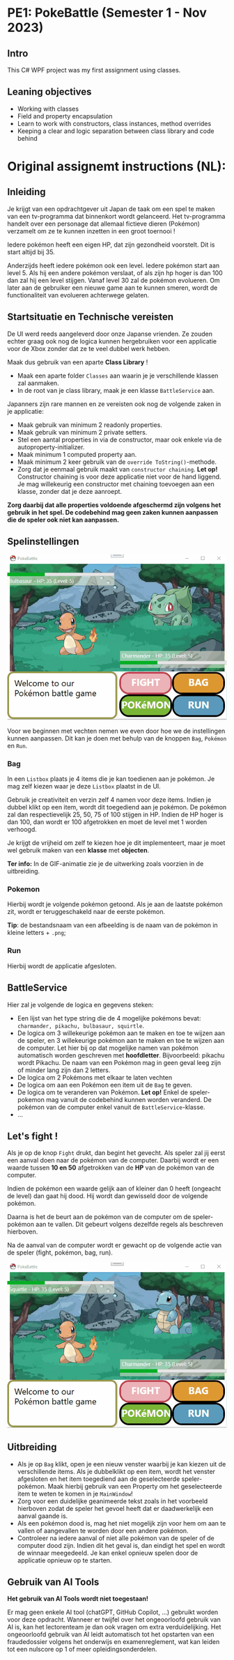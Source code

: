 # PE1: PokeBattle (Semester 1 - Nov 2023)

## Intro

This C# WPF project was my first assignment using classes.

## Leaning objectives

- Working with classes
- Field and property encapsulation
- Learn to work with constructors, class instances, method overrides
- Keeping a clear and logic separation between class library and code behind

# Original assignemt instructions (NL):

## Inleiding
Je krijgt van een opdrachtgever uit Japan de taak om een spel te maken van een tv-programma dat binnenkort wordt gelanceerd. Het tv-programma handelt over een personage dat allemaal fictieve dieren (Pokémon) verzamelt om ze te kunnen inzetten in een groot toernooi !

Iedere pokémon heeft een eigen HP, dat zijn gezondheid voorstelt. Dit is start altijd bij 35.

Anderzijds heeft iedere pokémon ook een level. Iedere pokémon start aan level 5. Als hij een andere pokémon verslaat, of als zijn hp hoger is dan 100 dan zal hij een level stijgen. Vanaf level 30 zal de pokémon evolueren. Om later aan de gebruiker een nieuwe game aan te kunnen smeren, wordt de functionaliteit van evolueren achterwege gelaten.

## Startsituatie en Technische vereisten
De UI werd reeds aangeleverd door onze Japanse vrienden. Ze zouden echter graag ook nog de logica kunnen hergebruiken voor een applicatie voor de Xbox zonder dat ze te veel dubbel werk hebben.

Maak dus gebruik van een aparte **Class Library** ! 

- Maak een aparte folder `Classes` aan waarin je je verschillende klassen zal aanmaken. 
- In de root van je class library, maak je een klasse `BattleService` aan.

Japanners zijn rare mannen en ze vereisten ook nog de volgende zaken in je applicatie:
  - Maak gebruik van minimum 2 readonly properties.
  - Maak gebruik van minimum 2 private setters.
  - Stel een aantal properties in via de constructor, maar ook enkele via de autoproperty-initializer.
  - Maak minimum 1 computed property aan.
  - Maak minimum 2 keer gebruik van de `override ToString()`-methode.
  - Zorg dat je eenmaal gebruik maakt van `constructor chaining`. **Let op!** Constructor chaining is voor deze applicatie niet voor de hand liggend. Je mag willekeurig een constructor met chaining toevoegen aan een klasse, zonder dat je deze aanroept.

**Zorg daarbij dat alle properties voldoende afgeschermd zijn volgens het gebruik in het spel. De codebehind mag geen zaken kunnen aanpassen die de speler ook niet kan aanpassen.**

## Spelinstellingen

![fighten](assets/pokebattle-2.gif)

Voor we beginnen met vechten nemen we even door hoe we de instellingen kunnen aanpassen. Dit kan je doen met behulp van de knoppen `Bag`, `Pokémon` en `Run`.

### Bag
In een `Listbox` plaats je 4 items die je kan toedienen aan je pokémon. Je mag zelf kiezen waar je deze `Listbox` plaatst in de UI.

Gebruik je creativiteit en verzin zelf 4 namen voor deze items. Indien je dubbel klikt op een item, wordt dit toegediend aan je pokémon. De pokémon zal dan respectievelijk 25, 50, 75 of 100 stijgen in HP. Indien de HP hoger is dan 100, dan wordt er 100 afgetrokken en moet de level met 1 worden verhoogd.

Je krijgt de vrijheid om zelf te kiezen hoe je dit implementeert, maar je moet wel gebruik maken van een **klasse** met **objecten**.  

**Ter info:** In de GIF-animatie zie je de uitwerking zoals voorzien in de uitbreiding. 

### Pokemon
Hierbij wordt je volgende pokémon getoond. Als je aan de laatste pokémon zit, wordt er teruggeschakeld naar de eerste pokémon. 

**Tip**: de bestandsnaam van een afbeelding is de naam van de pokémon in kleine letters + `.png`;

### Run
Hierbij wordt de applicatie afgesloten. 

## BattleService
 Hier zal je volgende de logica en gegevens steken:
- Een lijst van het type string die de 4 mogelijke pokémons bevat: `charmander, pikachu, bulbasaur, squirtle`. 
- De logica om 3 willekeurige pokémon aan te maken en toe te wijzen aan de speler, en 3 willekeurige pokémon aan te maken en toe te wijzen aan de computer. Let hier bij op dat mogelijke namen van pokémon automatisch worden geschreven met **hoofdletter**. Bijvoorbeeld: pikachu wordt Pikachu. De naam van een Pokémon mag in geen geval leeg zijn of minder lang zijn dan 2 letters. 
- De logica om 2 Pokémons met elkaar te laten vechten
- De logica om aan een Pokémon een item uit de `Bag` te geven.
- De logica om te veranderen van Pokémon. 
**Let op!** Enkel de speler-pokemon mag vanuit de codebehind kunnen worden veranderd. De pokémon van de computer enkel vanuit de `BattleService`-klasse.
- ...

## Let's fight !

Als je op de knop `Fight` drukt, dan begint het gevecht. Als speler zal jij eerst een aanval doen naar de pokémon van de computer. Daarbij wordt er een waarde tussen **10 en 50** afgetrokken van de **HP** van de pokémon van de computer. 

Indien de pokémon een waarde gelijk aan of kleiner dan 0 heeft (ongeacht de level) dan gaat hij dood. Hij wordt dan gewisseld door de volgende pokémon.

Daarna is het de beurt aan de pokémon van de computer om de speler-pokémon aan te vallen. Dit gebeurt volgens dezelfde regels als beschreven hierboven.

Na de aanval van de computer wordt er gewacht op de volgende actie van de speler (fight, pokémon, bag, run).

![fighten](assets/pokebattle.gif)

## Uitbreiding
- Als je op `Bag` klikt, open je een nieuw venster waarbij je kan kiezen uit de verschillende items. Als je dubbelklikt op een item,  wordt het venster afgesloten en het item toegediend aan de geselecteerde speler-pokémon. Maak hierbij gebruik van een Property om het geselecteerde item te weten te komen in je `MainWindow`!
- Zorg voor een duidelijke geanimeerde tekst zoals in het voorbeeld hierboven zodat de speler het gevoel heeft dat er daadwerkelijk een aanval gaande is.
- Als een pokémon dood is, mag het niet mogelijk zijn voor hem om aan te vallen of aangevallen te worden door een andere pokémon. 
- Controleer na iedere aanval of niet alle pokémon van de speler of de computer dood zijn. Indien dit het geval is, dan eindigt het spel en wordt de winnaar meegedeeld. Je kan enkel opnieuw spelen door de applicatie opnieuw op te starten.

## Gebruik van AI Tools
**Het gebruik van AI Tools wordt niet toegestaan!**

Er mag geen enkele AI tool (chatGPT, GitHub Copilot, ...) gebruikt worden voor deze opdracht.
Wanneer er twijfel over het ongeoorloofd gebruik van AI is, kan het lectorenteam je dan ook vragen om extra verduidelijking.
Het ongeoorloofd gebruik van AI leidt automatisch tot het opstarten van een fraudedossier volgens het onderwijs en examenreglement, wat kan leiden tot een nulscore op 1 of meer opleidingsonderdelen.
